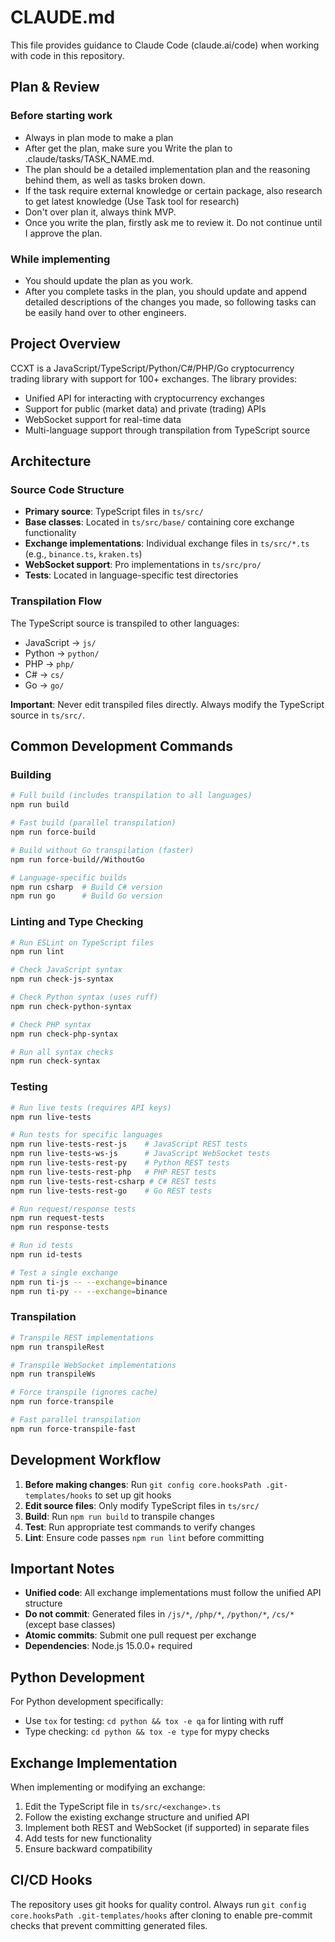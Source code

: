 # CLAUDE.md

This file provides guidance to Claude Code (claude.ai/code) when working with code in this repository.

## Plan & Review

### Before starting work
- Always in plan mode to make a plan
- After get the plan, make sure you Write the plan to .claude/tasks/TASK_NAME.md.
- The plan should be a detailed implementation plan and the reasoning behind them, as well as tasks broken down.
- If the task require external knowledge or certain package, also research to get latest knowledge (Use Task tool for research)
- Don't over plan it, always think MVP.
- Once you write the plan, firstly ask me to review it. Do not continue until I approve the plan.

### While implementing
- You should update the plan as you work.
- After you complete tasks in the plan, you should update and append detailed descriptions of the changes you made, so following tasks can be easily hand over to other engineers.

## Project Overview

CCXT is a JavaScript/TypeScript/Python/C#/PHP/Go cryptocurrency trading library with support for 100+ exchanges. The library provides:
- Unified API for interacting with cryptocurrency exchanges
- Support for public (market data) and private (trading) APIs
- WebSocket support for real-time data
- Multi-language support through transpilation from TypeScript source

## Architecture

### Source Code Structure
- **Primary source**: TypeScript files in `ts/src/` 
- **Base classes**: Located in `ts/src/base/` containing core exchange functionality
- **Exchange implementations**: Individual exchange files in `ts/src/*.ts` (e.g., `binance.ts`, `kraken.ts`)
- **WebSocket support**: Pro implementations in `ts/src/pro/`
- **Tests**: Located in language-specific test directories

### Transpilation Flow
The TypeScript source is transpiled to other languages:
- JavaScript → `js/`
- Python → `python/`
- PHP → `php/`
- C# → `cs/`
- Go → `go/`

**Important**: Never edit transpiled files directly. Always modify the TypeScript source in `ts/src/`.

## Common Development Commands

### Building
```bash
# Full build (includes transpilation to all languages)
npm run build

# Fast build (parallel transpilation)
npm run force-build

# Build without Go transpilation (faster)
npm run force-build//WithoutGo

# Language-specific builds
npm run csharp  # Build C# version
npm run go      # Build Go version
```

### Linting and Type Checking
```bash
# Run ESLint on TypeScript files
npm run lint

# Check JavaScript syntax
npm run check-js-syntax

# Check Python syntax (uses ruff)
npm run check-python-syntax

# Check PHP syntax
npm run check-php-syntax

# Run all syntax checks
npm run check-syntax
```

### Testing
```bash
# Run live tests (requires API keys)
npm run live-tests

# Run tests for specific languages
npm run live-tests-rest-js    # JavaScript REST tests
npm run live-tests-ws-js      # JavaScript WebSocket tests
npm run live-tests-rest-py    # Python REST tests
npm run live-tests-rest-php   # PHP REST tests
npm run live-tests-rest-csharp # C# REST tests
npm run live-tests-rest-go    # Go REST tests

# Run request/response tests
npm run request-tests
npm run response-tests

# Run id tests
npm run id-tests

# Test a single exchange
npm run ti-js -- --exchange=binance
npm run ti-py -- --exchange=binance
```

### Transpilation
```bash
# Transpile REST implementations
npm run transpileRest

# Transpile WebSocket implementations  
npm run transpileWs

# Force transpile (ignores cache)
npm run force-transpile

# Fast parallel transpilation
npm run force-transpile-fast
```

## Development Workflow

1. **Before making changes**: Run `git config core.hooksPath .git-templates/hooks` to set up git hooks
2. **Edit source files**: Only modify TypeScript files in `ts/src/`
3. **Build**: Run `npm run build` to transpile changes
4. **Test**: Run appropriate test commands to verify changes
5. **Lint**: Ensure code passes `npm run lint` before committing

## Important Notes

- **Unified code**: All exchange implementations must follow the unified API structure
- **Do not commit**: Generated files in `/js/*`, `/php/*`, `/python/*`, `/cs/*` (except base classes)
- **Atomic commits**: Submit one pull request per exchange
- **Dependencies**: Node.js 15.0.0+ required

## Python Development

For Python development specifically:
- Use `tox` for testing: `cd python && tox -e qa` for linting with ruff
- Type checking: `cd python && tox -e type` for mypy checks

## Exchange Implementation

When implementing or modifying an exchange:
1. Edit the TypeScript file in `ts/src/<exchange>.ts`
2. Follow the existing exchange structure and unified API
3. Implement both REST and WebSocket (if supported) in separate files
4. Add tests for new functionality
5. Ensure backward compatibility

## CI/CD Hooks

The repository uses git hooks for quality control. Always run `git config core.hooksPath .git-templates/hooks` after cloning to enable pre-commit checks that prevent committing generated files.